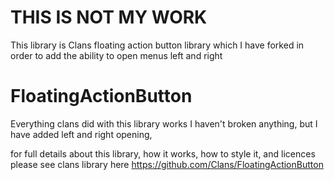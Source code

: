 # THIS IS NOT MY WORK 
This library is Clans floating action button library which I have forked in order to add the ability to open menus left and right
# FloatingActionButton
Everything clans did with this library works I haven't broken anything, but I have added left and right opening,

for full details about this library, how it works, how to style it, and licences please see clans library here https://github.com/Clans/FloatingActionButton


